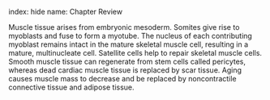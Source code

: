 index: hide
name: Chapter Review

Muscle tissue arises from embryonic mesoderm. Somites give rise to myoblasts and fuse to form a myotube. The nucleus of each contributing myoblast remains intact in the mature skeletal muscle cell, resulting in a mature, multinucleate cell. Satellite cells help to repair skeletal muscle cells. Smooth muscle tissue can regenerate from stem cells called pericytes, whereas dead cardiac muscle tissue is replaced by scar tissue. Aging causes muscle mass to decrease and be replaced by noncontractile connective tissue and adipose tissue.
